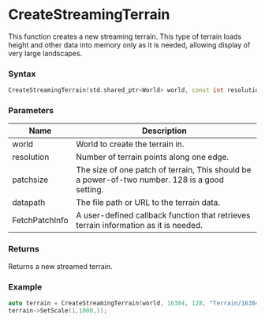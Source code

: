 # CreateStreamingTerrain
This function creates a new streaming terrain. This type of terrain loads height and other data into memory only as it is needed, allowing display of very large landscapes.
### Syntax
```c++
CreateStreamingTerrain(std.shared_ptr<World> world, const int resolution, const int patchsize = nullptr)
```
### Parameters
| Name | Description |
| ------ | ------ |
| world | World to create the terrain in. |
| resolution | Number of terrain points along one edge. |
| patchsize | The size of one patch of terrain, This should be a power-of-two number. 128 is a good setting.|
| datapath | The file path or URL to the terrain data.|
| FetchPatchInfo | A user-defined callback function that retrieves terrain information as it is needed. |
### Returns
Returns a new streamed terrain.
### Example
``` c++
auto terrain = CreateStreamingTerrain(world, 16384, 128, "Terrain/16384/16384.dds");
terrain->SetScale(1,1000,1);
```
